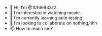 - 👋 Hi, I’m @1016983312
- 👀 I’m interested in watching movie.
- 🌱 I’m currently learning auto testing
- 💞️ I’m looking to collaborate on nothing,hhh
- 📫 How to reach me? 

<!---
1016983312/1016983312 is a ✨ special ✨ repository because its `README.md` (this file) appears on your GitHub profile.
You can click the Preview link to take a look at your changes.
--->
